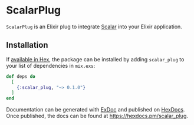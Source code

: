 # ScalarPlug

`ScalarPlug` is an Elixir plug to integrate [Scalar](https://github.com/scalar/scalar) into your Elixir application.

## Installation

If [available in Hex](https://hex.pm/docs/publish), the package can be installed
by adding `scalar_plug` to your list of dependencies in `mix.exs`:

```elixir
def deps do
  [
    {:scalar_plug, "~> 0.1.0"}
  ]
end
```

Documentation can be generated with [ExDoc](https://github.com/elixir-lang/ex_doc)
and published on [HexDocs](https://hexdocs.pm). Once published, the docs can
be found at <https://hexdocs.pm/scalar_plug>.

